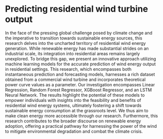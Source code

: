 # Predicting residential wind turbine output
In the face of the pressing global challenge posed by climate change and the imperative to transition towards sustainable energy sources, this research delves into the uncharted territory of residential wind energy generation. While renewable energy has made substantial strides on an industrial scale, its integration into residential areas remains largely unexplored. To bridge this gap, we present an innovative approach utilizing machine learning models for the accurate prediction of wind energy output in residential settings. This research, which encompasses both instantaneous prediction and forecasting models, harnesses a rich dataset obtained from a commercial wind turbine and incorporates theoretical power curve values as a parameter. Our investigation encompasses Linear Regression, Random Forest Regressor, XGBoost Regressor, and an LSTM Neural Network. The results highlight the potential of these models to empower individuals with insights into the feasibility and benefits of residential wind energy systems, ultimately fostering a shift towards sustainable energy consumption at the grassroots level. We thus aim to make clean energy more accessible through our research. Furthermore, this research contributes to the broader discourse on renewable energy adoption, offering a practical pathway for harnessing the power of the wind to mitigate environmental degradation and combat the climate crisis. 
